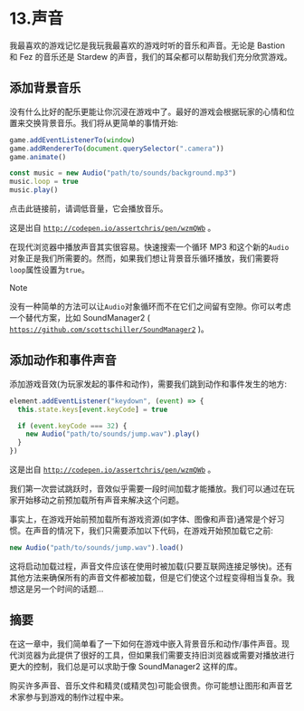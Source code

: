 # 13.声音

我最喜欢的游戏记忆是我玩我最喜欢的游戏时听的音乐和声音。无论是 Bastion 和 Fez 的音乐还是 Stardew 的声音，我们的耳朵都可以帮助我们充分欣赏游戏。

## 添加背景音乐

没有什么比好的配乐更能让你沉浸在游戏中了。最好的游戏会根据玩家的心情和位置来交换背景音乐。我们将从更简单的事情开始:

```js
game.addEventListenerTo(window)
game.addRendererTo(document.querySelector(".camera"))
game.animate()

const music = new Audio("path/to/sounds/background.mp3")
music.loop = true
music.play()

```

点击此链接前，请调低音量，它会播放音乐。

这是出自 [`http://codepen.io/assertchris/pen/wzmQWb`](http://codepen.io/assertchris/pen/wzmQWb) 。

在现代浏览器中播放声音其实很容易。快速搜索一个循环 MP3 和这个新的`Audio`对象正是我们所需要的。然而，如果我们想让背景音乐循环播放，我们需要将`loop`属性设置为`true`。

Note

没有一种简单的方法可以让`Audio`对象循环而不在它们之间留有空隙。你可以考虑一个替代方案，比如 SoundManager2 ( [`https://github.com/scottschiller/SoundManager2`](https://github.com/scottschiller/SoundManager2) )。

## 添加动作和事件声音

添加游戏音效(为玩家发起的事件和动作)，需要我们跳到动作和事件发生的地方:

```js
element.addEventListener("keydown", (event) => {
  this.state.keys[event.keyCode] = true

  if (event.keyCode === 32) {
    new Audio("path/to/sounds/jump.wav").play()
  }
})

```

这是出自 [`http://codepen.io/assertchris/pen/wzmQWb`](http://codepen.io/assertchris/pen/wzmQWb) 。

我们第一次尝试跳跃时，音效似乎需要一段时间加载才能播放。我们可以通过在玩家开始移动之前预加载所有声音来解决这个问题。

事实上，在游戏开始前预加载所有游戏资源(如字体、图像和声音)通常是个好习惯。在声音的情况下，我们只需要添加以下代码，在游戏开始预加载它之前:

```js
new Audio("path/to/sounds/jump.wav").load()

```

这将启动加载过程，声音文件应该在使用时被加载(只要互联网连接足够快)。还有其他方法来确保所有的声音文件都被加载，但是它们使这个过程变得相当复杂。我想这是另一个时间的话题…

## 摘要

在这一章中，我们简单看了一下如何在游戏中嵌入背景音乐和动作/事件声音。现代浏览器为此提供了很好的工具，但如果我们需要支持旧浏览器或需要对播放进行更大的控制，我们总是可以求助于像 SoundManager2 这样的库。

购买许多声音、音乐文件和精灵(或精灵包)可能会很贵。你可能想让图形和声音艺术家参与到游戏的制作过程中来。